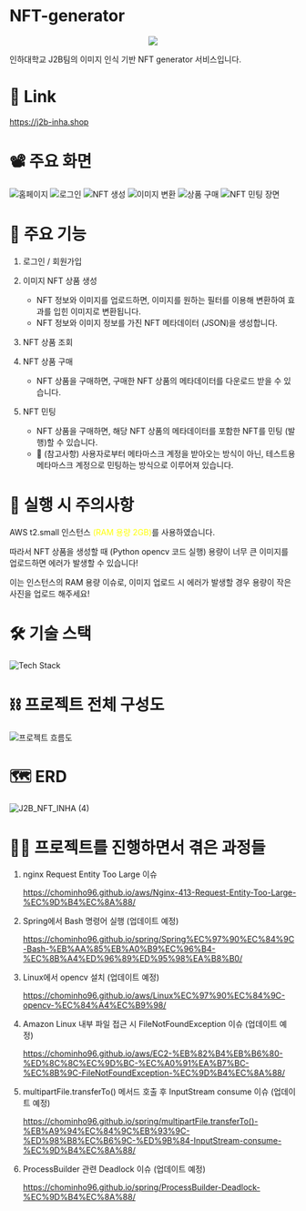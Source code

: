 # NFT-generator

<p align="center">
    <img src="https://user-images.githubusercontent.com/66549638/201521745-bce282a8-20a3-4c9d-9efd-93fd3ec52ac9.png">
</p>

인하대학교 J2B팀의 이미지 인식 기반 NFT generator 서비스입니다.

# 🔗 Link
https://j2b-inha.shop

# 📽️ 주요 화면
![홈페이지](https://user-images.githubusercontent.com/66549638/203804333-521e1c99-6bba-48fc-9588-0d0dd3048b9d.gif)
![로그인](https://user-images.githubusercontent.com/66549638/203804341-e86d8e46-bed8-49d6-a957-eddb9c3ce70e.gif)
![NFT 생성](https://user-images.githubusercontent.com/66549638/203804338-493d25fa-bddf-4758-a59c-5cdf8ee0d31d.gif)
![이미지 변환](https://user-images.githubusercontent.com/66549638/203804328-b531984c-31b6-4d13-8e73-b1848a4a6d2e.gif)
![상품 구매](https://user-images.githubusercontent.com/66549638/203804320-ce360b13-09b4-456e-9de4-115034fd7456.gif)
![NFT 민팅 장면](https://user-images.githubusercontent.com/66549638/204516801-bb417bb9-c853-4460-97d6-5379ebd02e0e.gif)



# 📜 주요 기능
1. 로그인 / 회원가입

2. 이미지 NFT 상품 생성
    
    - NFT 정보와 이미지를 업로드하면, 이미지를 원하는 필터를 이용해 변환하여 효과를 입힌 이미지로 변환됩니다.
    - NFT 정보와 이미지 정보를 가진 NFT 메타데이터 (JSON)을 생성합니다.

3. NFT 상품 조회

4. NFT 상품 구매

    - NFT 상품을 구매하면, 구매한 NFT 상품의 메타데이터를 다운로드 받을 수 있습니다.

5. NFT 민팅

    - NFT 상품을 구매하면, 해당 NFT 상품의 메타데이터를 포함한 NFT를 민팅 (발행)할 수 있습니다.
    - 📌 (참고사항) 사용자로부터 메타마스크 계정을 받아오는 방식이 아닌, 테스트용 메타마스크 계정으로 민팅하는 방식으로 이루어져 있습니다.



# 📌 실행 시 주의사항
AWS t2.small 인스턴스 <span style="color: yellow">(RAM 용량 2GB)</span>를 사용하였습니다.

따라서 NFT 상품을 생성할 때 (Python opencv 코드 실행) 용량이 너무 큰 이미지를 업로드하면 에러가 발생할 수 있습니다!

이는 인스턴스의 RAM 용량 이슈로, 이미지 업로드 시 에러가 발생할 경우 용량이 작은 사진을 업로드 해주세요!

# 🛠️ 기술 스택
![Tech Stack](https://user-images.githubusercontent.com/66549638/204513684-30c4fd4c-f933-440a-94c9-248addb37144.png)

# ⛓️ 프로젝트 전체 구성도
![프로젝트 흐름도](https://user-images.githubusercontent.com/66549638/204513680-251b05ae-7dfc-4afe-8be9-20374b3a6345.png)

# 🗺️ ERD
![J2B_NFT_INHA (4)](https://user-images.githubusercontent.com/66549638/203796825-4bf3c75a-c891-4318-bb9f-2261ef5f9e51.png)


# 🧑‍💻 프로젝트를 진행하면서 겪은 과정들

1. nginx Request Entity Too Large 이슈

    https://chominho96.github.io/aws/Nginx-413-Request-Entity-Too-Large-%EC%9D%B4%EC%8A%88/

2. Spring에서 Bash 명령어 실행 (업데이트 예정)

    https://chominho96.github.io/spring/Spring%EC%97%90%EC%84%9C-Bash-%EB%AA%85%EB%A0%B9%EC%96%B4-%EC%8B%A4%ED%96%89%ED%95%98%EA%B8%B0/

3. Linux에서 opencv 설치 (업데이트 예정)

    https://chominho96.github.io/aws/Linux%EC%97%90%EC%84%9C-opencv-%EC%84%A4%EC%B9%98/

4. Amazon Linux 내부 파일 접근 시 FileNotFoundException 이슈 (업데이트 예정)

    https://chominho96.github.io/aws/EC2-%EB%82%B4%EB%B6%80-%ED%8C%8C%EC%9D%BC-%EC%A0%91%EA%B7%BC-%EC%8B%9C-FileNotFoundException-%EC%9D%B4%EC%8A%88/

5. multipartFile.transferTo() 메서드 호출 후 InputStream consume 이슈 (업데이트 예정)

    https://chominho96.github.io/spring/multipartFile.transferTo()-%EB%A9%94%EC%84%9C%EB%93%9C-%ED%98%B8%EC%B6%9C-%ED%9B%84-InputStream-consume-%EC%9D%B4%EC%8A%88/

6. ProcessBuilder 관련 Deadlock 이슈 (업데이트 예정)

    https://chominho96.github.io/spring/ProcessBuilder-Deadlock-%EC%9D%B4%EC%8A%88/
